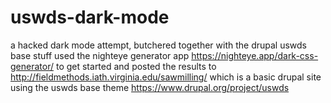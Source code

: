 # uswds-dark-mode
a hacked dark mode attempt, butchered together with the drupal uswds base stuff
used the nighteye generator app https://nighteye.app/dark-css-generator/ to get started and posted the results to http://fieldmethods.iath.virginia.edu/sawmilling/ which is a basic drupal site using the uswds base theme https://www.drupal.org/project/uswds
